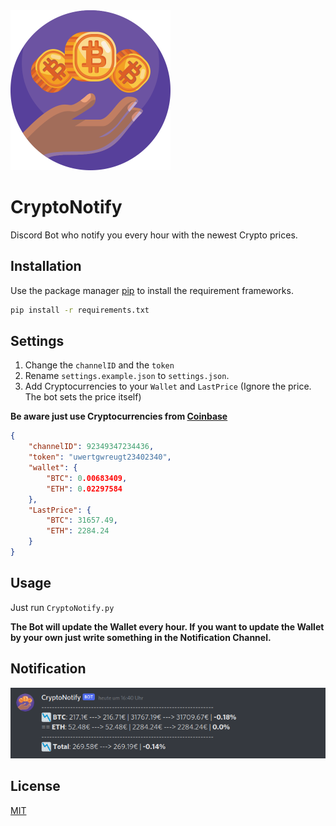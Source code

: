 <img src="icon.png" alt="icon" width="256" hight="256"/>

# CryptoNotify

Discord Bot who notify you every hour with the newest Crypto prices.

## Installation

Use the package manager [pip](https://pip.pypa.io/en/stable/) to install the requirement frameworks.

```bash
pip install -r requirements.txt
```
## Settings
1. Change the ```channelID``` and the ```token```
2. Rename ```settings.example.json``` to ```settings.json```.
3. Add Cryptocurrencies to your ```Wallet``` and ```LastPrice``` (Ignore the price. The bot sets the price itself)

**Be aware just use Cryptocurrencies from [Coinbase](https://www.coinbase.com/price)**

```json
{
    "channelID": 92349347234436,
    "token": "uwertgwreugt23402340",
    "wallet": {
        "BTC": 0.00683409,
        "ETH": 0.02297584
    },
    "LastPrice": {
        "BTC": 31657.49,
        "ETH": 2284.24
    }
}
```
## Usage
Just run ```CryptoNotify.py```

**The Bot will update the Wallet every hour. If you want to update the Wallet by your own just write something in the Notification Channel.**
## Notification
![](message.png)

## License
[MIT](https://choosealicense.com/licenses/mit/)